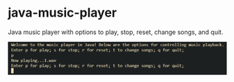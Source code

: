 # java-music-player

Java music player with options to play, stop, reset, change songs, and quit.

![App sample](images/sample.png)